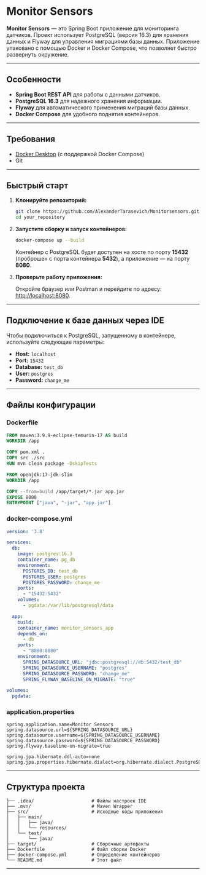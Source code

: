 # Monitor Sensors

**Monitor Sensors** — это Spring Boot приложение для мониторинга датчиков. Проект использует PostgreSQL (версия 16.3) для хранения данных и Flyway для управления миграциями базы данных. Приложение упаковано с помощью Docker и Docker Compose, что позволяет быстро развернуть окружение.

---

## Особенности

- **Spring Boot REST API** для работы с данными датчиков.
- **PostgreSQL 16.3** для надежного хранения информации.
- **Flyway** для автоматического применения миграций базы данных.
- **Docker Compose** для удобного поднятия контейнеров.

---

## Требования

- [Docker Desktop](https://www.docker.com/products/docker-desktop) (с поддержкой Docker Compose)
- Git

---

## Быстрый старт

1. **Клонируйте репозиторий:**

   ```bash
   git clone https://github.com/AlexanderTarasevich/Monitorsensors.git
   cd your_repository
   ```

2. **Запустите сборку и запуск контейнеров:**

   ```bash
   docker-compose up --build
   ```

   Контейнер с PostgreSQL будет доступен на хосте по порту **15432** (проброшен с порта контейнера **5432**), а приложение — на порту **8080**.

3. **Проверьте работу приложения:**

   Откройте браузер или Postman и перейдите по адресу: [http://localhost:8080](http://localhost:8080).

---

## Подключение к базе данных через IDE

Чтобы подключиться к PostgreSQL, запущенному в контейнере, используйте следующие параметры:

- **Host:** `localhost`
- **Port:** `15432`
- **Database:** `test_db`
- **User:** `postgres`
- **Password:** `change_me`

---

## Файлы конфигурации

### Dockerfile

```dockerfile
FROM maven:3.9.9-eclipse-temurin-17 AS build
WORKDIR /app

COPY pom.xml .
COPY src ./src
RUN mvn clean package -DskipTests

FROM openjdk:17-jdk-slim
WORKDIR /app

COPY --from=build /app/target/*.jar app.jar
EXPOSE 8080
ENTRYPOINT ["java", "-jar", "app.jar"]
```

### docker-compose.yml

```yaml
version: '3.8'

services:
  db:
    image: postgres:16.3
    container_name: pg_db
    environment:
      POSTGRES_DB: test_db
      POSTGRES_USER: postgres
      POSTGRES_PASSWORD: change_me
    ports:
      - "15432:5432"
    volumes:
      - pgdata:/var/lib/postgresql/data

  app:
    build: .
    container_name: monitor_sensors_app
    depends_on:
      - db
    ports:
      - "8080:8080"
    environment:
      SPRING_DATASOURCE_URL: "jdbc:postgresql://db:5432/test_db"
      SPRING_DATASOURCE_USERNAME: "postgres"
      SPRING_DATASOURCE_PASSWORD: "change_me"
      SPRING_FLYWAY_BASELINE_ON_MIGRATE: "true"

volumes:
  pgdata:
```

### application.properties

```properties
spring.application.name=Monitor Sensors
spring.datasource.url=${SPRING_DATASOURCE_URL}
spring.datasource.username=${SPRING_DATASOURCE_USERNAME}
spring.datasource.password=${SPRING_DATASOURCE_PASSWORD}
spring.flyway.baseline-on-migrate=true

spring.jpa.hibernate.ddl-auto=none
spring.jpa.properties.hibernate.dialect=org.hibernate.dialect.PostgreSQLDialect
```

---

## Структура проекта

```
├── .idea/                     # Файлы настроек IDE 
├── .mvn/                      # Maven Wrapper
├── src/                       # Исходные коды приложения
│   ├── main/
│   │   ├── java/
│   │   └── resources/
│   └── test/
│       └── java/
├── target/                    # Сборочные артефакты 
├── Dockerfile                 # Файл сборки Docker
├── docker-compose.yml         # Определение контейнеров
└── README.md                  # Этот файл
```

---

#